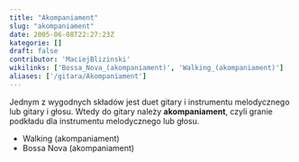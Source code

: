```yaml
---
title: "Akompaniament"
slug: "akompaniament"
date: 2005-06-08T22:27:23Z
kategorie: []
draft: false
contributor: 'MaciejBlizinski'
wikilinks: ['Bossa_Nova_(akompaniament)', 'Walking_(akompaniament)']
aliases: ['/gitara/Akompaniament']
---
```

Jednym z wygodnych składów jest duet gitary i instrumentu melodycznego
lub gitary i głosu. Wtedy do gitary należy **akompaniament**, czyli
granie podkładu dla instrumentu melodycznego lub głosu.

  - Walking (akompaniament)<!-- link nie odnosił się do niczego: 'Akompaniament' (PosixPath('Akompaniament.md')) links to 'Walking_\\(akompaniament\\)' (PosixPath('/no/path/exists')) and that does not exist -->
  - Bossa Nova
    (akompaniament)<!-- link nie odnosił się do niczego: 'Akompaniament' (PosixPath('Akompaniament.md')) links to 'Bossa_Nova_\\(akompaniament\\)' (PosixPath('/no/path/exists')) and that does not exist -->
